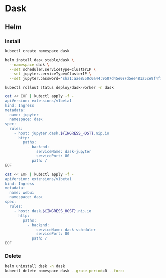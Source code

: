 # Dask

<!--
https://app.pluralsight.com/library/courses/scaling-python-data-applications-dask/table-of-contents
-->

## Helm

### Install

```sh
kubectl create namespace dask
```

```sh
helm install dask stable/dask \
  --namespace dask \
  --set scheduler.serviceType=ClusterIP \
  --set jupyter.serviceType=ClusterIP \
  --set jupyter.password='sha1:aae8550c0a44:9507d45e087d5ee481a5ce9f4f16f37a0867318c' # 'dask'
```

```sh
kubectl rollout status deploy/dask-worker -n dask
```

```sh
cat << EOF | kubectl apply -f -
apiVersion: extensions/v1beta1
kind: Ingress
metadata:
  name: jupyter
  namespace: dask
spec:
  rules:
    - host: jupyter.dask.${INGRESS_HOST}.nip.io
      http:
        paths:
          - backend:
              serviceName: dask-jupyter
              servicePort: 80
            path: /
EOF
```

```sh
cat << EOF | kubectl apply -f -
apiVersion: extensions/v1beta1
kind: Ingress
metadata:
  name: webui
  namespace: dask
spec:
  rules:
    - host: dask.${INGRESS_HOST}.nip.io
      http:
        paths:
          - backend:
              serviceName: dask-scheduler
              servicePort: 80
            path: /
EOF
```

### Delete

```sh
helm uninstall dask -n dask
kubectl delete namespace dask --grace-period=0 --force
```
